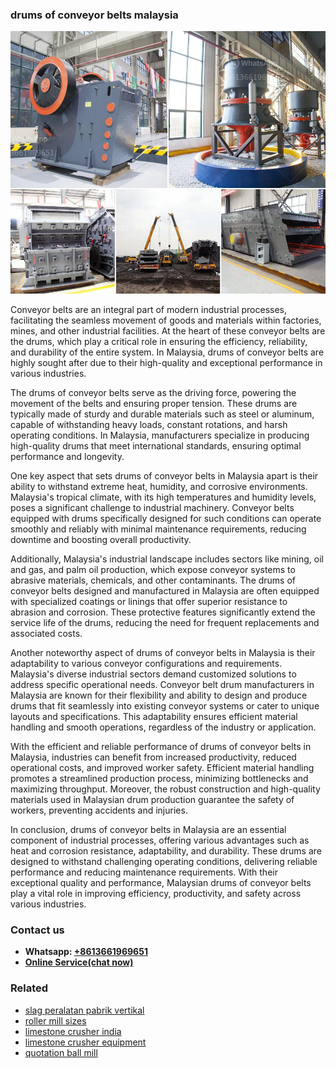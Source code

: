 <h3>drums of conveyor belts malaysia</h3><img src='1706768130.jpg' alt=''><p>Conveyor belts are an integral part of modern industrial processes, facilitating the seamless movement of goods and materials within factories, mines, and other industrial facilities. At the heart of these conveyor belts are the drums, which play a critical role in ensuring the efficiency, reliability, and durability of the entire system. In Malaysia, drums of conveyor belts are highly sought after due to their high-quality and exceptional performance in various industries.</p><p>The drums of conveyor belts serve as the driving force, powering the movement of the belts and ensuring proper tension. These drums are typically made of sturdy and durable materials such as steel or aluminum, capable of withstanding heavy loads, constant rotations, and harsh operating conditions. In Malaysia, manufacturers specialize in producing high-quality drums that meet international standards, ensuring optimal performance and longevity.</p><p>One key aspect that sets drums of conveyor belts in Malaysia apart is their ability to withstand extreme heat, humidity, and corrosive environments. Malaysia's tropical climate, with its high temperatures and humidity levels, poses a significant challenge to industrial machinery. Conveyor belts equipped with drums specifically designed for such conditions can operate smoothly and reliably with minimal maintenance requirements, reducing downtime and boosting overall productivity.</p><p>Additionally, Malaysia's industrial landscape includes sectors like mining, oil and gas, and palm oil production, which expose conveyor systems to abrasive materials, chemicals, and other contaminants. The drums of conveyor belts designed and manufactured in Malaysia are often equipped with specialized coatings or linings that offer superior resistance to abrasion and corrosion. These protective features significantly extend the service life of the drums, reducing the need for frequent replacements and associated costs.</p><p>Another noteworthy aspect of drums of conveyor belts in Malaysia is their adaptability to various conveyor configurations and requirements. Malaysia's diverse industrial sectors demand customized solutions to address specific operational needs. Conveyor belt drum manufacturers in Malaysia are known for their flexibility and ability to design and produce drums that fit seamlessly into existing conveyor systems or cater to unique layouts and specifications. This adaptability ensures efficient material handling and smooth operations, regardless of the industry or application.</p><p>With the efficient and reliable performance of drums of conveyor belts in Malaysia, industries can benefit from increased productivity, reduced operational costs, and improved worker safety. Efficient material handling promotes a streamlined production process, minimizing bottlenecks and maximizing throughput. Moreover, the robust construction and high-quality materials used in Malaysian drum production guarantee the safety of workers, preventing accidents and injuries.</p><p>In conclusion, drums of conveyor belts in Malaysia are an essential component of industrial processes, offering various advantages such as heat and corrosion resistance, adaptability, and durability. These drums are designed to withstand challenging operating conditions, delivering reliable performance and reducing maintenance requirements. With their exceptional quality and performance, Malaysian drums of conveyor belts play a vital role in improving efficiency, productivity, and safety across various industries.</p><h3>Contact us</h3><ul><li><strong>Whatsapp:&nbsp;<a href="https://wa.me/8613661969651">+8613661969651</a></strong></li><li><a href="https://swt.shibang-china.com/?git&amp;zhl&amp;drums of conveyor belts malaysia"><strong>Online Service(chat now)</strong></a></li></ul><h3>Related</h3><ul><li><a href='slag peralatan pabrik vertikal.md'>slag peralatan pabrik vertikal</a></li><li><a href='roller mill sizes.md'>roller mill sizes</a></li><li><a href='limestone crusher india.md'>limestone crusher india</a></li><li><a href='limestone crusher equipment.md'>limestone crusher equipment</a></li><li><a href='quotation ball mill.md'>quotation ball mill</a></li></ul>